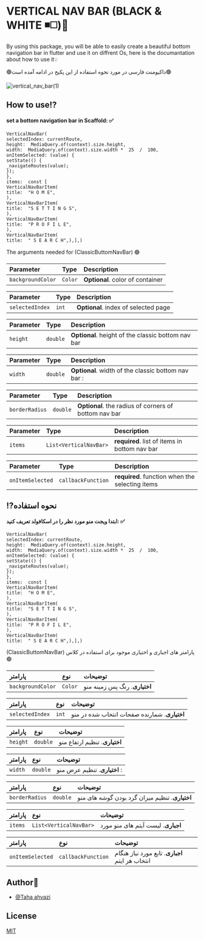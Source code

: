 
# VERTICAL NAV BAR (BLACK & WHITE ◾◻️)💫

By using this package, you will be able to easily create a beautiful bottom navigation bar in flutter and use it on diffrent Os, here is the documantation about how to use it💡

🟢داکیومنت فارسی در مورد نحوه استفاده از این پکیج در ادامه آمده است🟢


![vertical_nav_bar(1)](https://user-images.githubusercontent.com/86960501/229307972-f5b22c45-dde9-4ad0-a0e4-83b06e28bd3b.gif)






## How to use⁉️

#### set a bottom navigation bar in Scaffold: ✅

```
VerticalNavBar(
selectedIndex: currentRoute,
height:  MediaQuery.of(context).size.height,
width:  MediaQuery.of(context).size.width *  25  /  100,
onItemSelected: (value) {
setState(() {
_navigateRoutes(value);
});
},
items:  const [
VerticalNavBarItem(
title:  "H O M E",
),
VerticalNavBarItem(
title:  "S E T T I N G S",
),
VerticalNavBarItem(
title:  "P R O F I L E",
),
VerticalNavBarItem(
title:  " S E A R C H",),],)
```

The arguments needed for (ClassicButtomNavBar) 🟢

| Parameter | Type     | Description                |
| :-------- | :------- | :------------------------- |
| `backgroundColor` | `Color` | **Optional**. color of container |


| Parameter | Type     | Description                       |
| :-------- | :------- | :-------------------------------- |
| `selectedIndex`      | `int` | **Optional**. index of selected page |

| Parameter | Type     | Description                       |
| :-------- | :------- | :-------------------------------- |
| `height`      | `double` | **Optional**. height of the classic bottom nav bar|

| Parameter | Type     | Description                       |
| :-------- | :------- | :-------------------------------- |
| `width`      | `double` | **Optional**. width of the classic bottom nav bar : |

| Parameter | Type     | Description                       |
| :-------- | :------- | :-------------------------------- |
| `borderRadius`      | `double` | **Optional**. the radius of corners of bottom nav bar|

| Parameter | Type     | Description                       |
| :-------- | :------- | :-------------------------------- |
| `items`      | `List<VerticalNavBar>` | **required**. list of items in bottom nav bar |

| Parameter | Type     | Description                       |
| :-------- | :------- | :-------------------------------- |
| `onItemSelected`      | `callbackFunction` | **required**. function when the selecting items|

## ⁉️نحوه استفاده 

#### ابتدا ویجت منو مورد نظر را در اسکافولد تعریف کنید: ✅

```
VerticalNavBar(
selectedIndex: currentRoute,
height:  MediaQuery.of(context).size.height,
width:  MediaQuery.of(context).size.width *  25  /  100,
onItemSelected: (value) {
setState(() {
_navigateRoutes(value);
});
},
items:  const [
VerticalNavBarItem(
title:  "H O M E",
),
VerticalNavBarItem(
title:  "S E T T I N G S",
),
VerticalNavBarItem(
title:  "P R O F I L E",
),
VerticalNavBarItem(
title:  " S E A R C H",),],)
```

(ClassicButtomNavBar) پارامتر های اجباری و اختیاری موجود برای استفاده در کلاس  🟢

| پارامتر | نوع     | توضیحات                |
| :-------- | :------- | :------------------------- |
| `backgroundColor` | `Color` | **اختیاری**. رنگ پس زمینه منو  |


| پارامتر | نوع     | توضیحات                       |
| :-------- | :------- | :-------------------------------- |
| `selectedIndex`      | `int` | **اختیاری**. شمارنده صفحات انتخاب شده در منو |

| پارامتر | نوع     | توضیحات                       |
| :-------- | :------- | :-------------------------------- |
| `height`      | `double` | **اختیاری**. تنظیم ارتفاع منو |

| پارامتر | نوع     | توضیحات                       |
| :-------- | :------- | :-------------------------------- |
| `width`      | `double` | **اختیاری**. تنظیم عرض منو  : |

| پارامتر | نوع     | توضیحات                       |
| :-------- | :------- | :-------------------------------- |
| `borderRadius`      | `double` | **اختیاری**. تنظیم میزان گرد بودن گوشه های منو|

| پارامتر | نوع     | توضیحات                       |
| :-------- | :------- | :-------------------------------- |
| `items`      | `List<VerticalNavBar>` | **اجباری**. لیست آیتم های  منو مورد  |

| پارامتر | نوع     | توضیحات                       |
| :-------- | :------- | :-------------------------------- |
| `onItemSelected`      | `callbackFunction` | **اجباری**. تابع مورد نیاز هنگام انتخاب هر ایتم|


## Author👦

- [@Taha ahvazi ](https://github.com/TahaAhvazi)


## License

[MIT](https://choosealicense.com/licenses/mit/)
